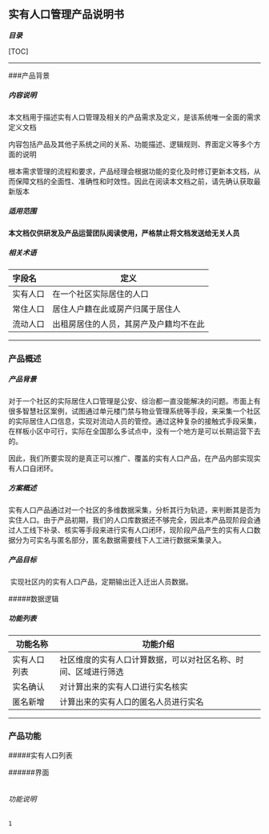## 实有人口管理产品说明书

***目录***

[TOC]

------

###产品背景

##### 内容说明

​	本文档用于描述实有人口管理及相关的产品需求及定义，是该系统唯一全面的需求定义文档

​	内容包括产品及其他子系统之间的关系、功能描述、逻辑规则、界面定义等多个方面的说明

​	根本需求管理的流程和要求，产品经理会根据功能的变化及时修订更新本文档，从而保障文档的全面性、准确性和时效性。因此在阅读本文档之前，请先确认获取最新版本

##### 适用范围

​	**本文档仅供研发及产品运营团队阅读使用，严格禁止将文档发送给无关人员**

##### 相关术语		

| 字段名  | 定义                  |
| :--- | ------------------- |
| 实有人口 | 在一个社区实际居住的人口        |
| 常住人口 | 居住人户籍在此或房产归属于居住人    |
| 流动人口 | 出租房居住的人员，其房产及户籍均不在此 |



------

### 产品概述

##### 产品背景

​	对于一个社区的实际居住人口管理是公安、综治都一直没能解决的问题。市面上有很多智慧社区案例，试图通过单元楼门禁与物业管理系统等手段，来采集一个社区的实际居住人口信息，实现对流动人员的管控。通过这种复杂的接触式手段采集，在样板小区中可行，实际在全国那么多试点中，没有一个地方是可以长期运营下去的。

​	因此，我们所要实现的是真正可以推广、覆盖的实有人口产品，在产品内部实现实有人口自闭环。

##### 方案概述

​	实有人口产品通过对一个社区的多维数据采集，分析其行为轨迹，来判断其是否为实住人口。由于产品初期，我们的人口库数据还不够完全，因此本产品现阶段会通过人工线下补录、核实等手段来进行实有人口闭环，现阶段产品产生的实有人口数据分为可实名与匿名部分，匿名数据需要线下人工进行数据采集录入。

##### 产品目标

​	实现社区内的实有人口产品，定期输出迁入迁出人员数据。

#####数据逻辑



##### 功能列表

| 功能名称   | 功能介绍                            |
| ------ | ------------------------------- |
| 实有人口列表 | 社区维度的实有人口计算数据，可以对社区名称、时间、区域进行筛选 |
| 实名确认   | 对计算出来的实有人口进行实名核实                |
| 匿名新增   | 计算出来的实有人口的匿名人员进行实名              |



------

### 产品功能

#####实有人口列表

######界面

![]()

###### 功能说明

```
1
```